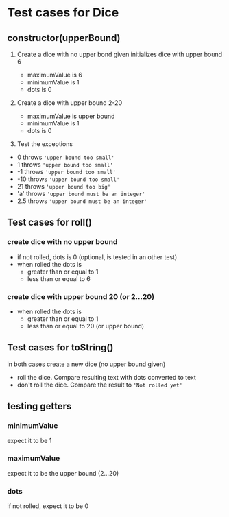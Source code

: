 # Test cases for Dice

## **constructor(upperBound)**

1. Create a dice with no upper bond given
   initializes dice with upper bound 6

   - maximumValue is 6
   - minimumValue is 1
   - dots is 0

2. Create a dice with upper bound 2-20

   - maximumValue is upper bound
   - minimumValue is 1
   - dots is 0

3. Test the exceptions

- 0 throws `'upper bound too small'`
- 1 throws `'upper bound too small'`
- -1 throws `'upper bound too small'`
- -10 throws `'upper bound too small'`
- 21 throws `'upper bound too big'`
- 'a' throws `'upper bound must be an integer'`
- 2.5 throws `'upper bound must be an integer'`

## Test cases for **roll()**

### create dice with no upper bound

- if not rolled, dots is 0 (optional, is tested in an other test)
- when rolled the dots is
  - greater than or equal to 1
  - less than or equal to 6

### create dice with upper bound 20 (or 2...20)

- when rolled the dots is
  - greater than or equal to 1
  - less than or equal to 20 (or upper bound)

## Test cases for **toString()**

in both cases create a new dice (no upper bound given)

- roll the dice. Compare resulting text with dots converted to text
- don't roll the dice. Compare the result to `'Not rolled yet'`

## testing getters

### minimumValue

expect it to be 1

### maximumValue

expect it to be the upper bound (2...20)

### dots

if not rolled, expect it to be 0
